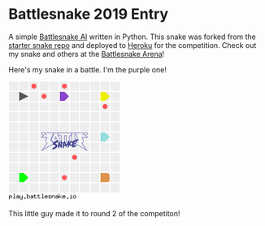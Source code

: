 # Battlesnake 2019 Entry

A simple [Battlesnake AI](http://battlesnake.io) written in Python. This snake was forked from the [starter snake repo](https://github.com/battlesnakeio/starter-snake-python/fork) and deployed to [Heroku](https://tommy-yum.herokuapp.com/) for the competition. Check out my snake and others at the [Battlesnake Arena](https://play.battlesnake.io/)!

Here's my snake in a battle. I'm the purple one!

![](getting_the_dub.gif)

This little guy made it to round 2 of the competiton!
